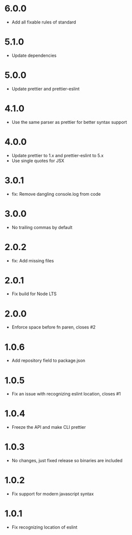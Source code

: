 # 6.0.0

- Add all fixable rules of standard

# 5.1.0

- Update dependencies

# 5.0.0

- Update prettier and prettier-eslint

# 4.1.0

- Use the same parser as prettier for better syntax support

# 4.0.0

- Update prettier to 1.x and prettier-eslint to 5.x
- Use single quotes for JSX

# 3.0.1

- fix: Remove dangling console.log from code

# 3.0.0

- No trailing commas by default

# 2.0.2

- fix: Add missing files

# 2.0.1

- Fix build for Node LTS

# 2.0.0

- Enforce space before fn paren, closes #2

# 1.0.6

- Add repository field to package.json

# 1.0.5

- Fix an issue with recognizing eslint location, closes #1

# 1.0.4

- Freeze the API and make CLI prettier

# 1.0.3

- No changes, just fixed release so binaries are included

# 1.0.2

- Fix support for modern javascript syntax

# 1.0.1

- Fix recognizing location of eslint
